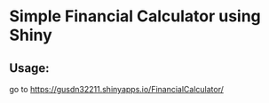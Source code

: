 # Simple Financial Calculator using Shiny 
## Usage:
 go to https://gusdn32211.shinyapps.io/FinancialCalculator/